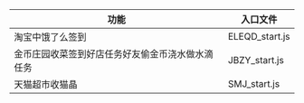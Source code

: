 | 功能                                             | 入口文件       |
| ------------------------------------------------ | -------------- |
| 淘宝中饿了么签到                                 | ELEQD_start.js |
| 金币庄园收菜签到好店任务好友偷金币浇水做水滴任务 | JBZY_start.js  |
| 天猫超市收猫晶                                   | SMJ_start.js   |

